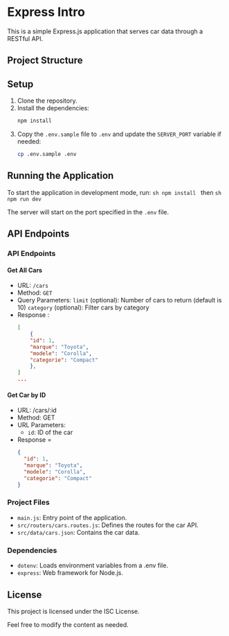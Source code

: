 # Express Intro

This is a simple Express.js application that serves car data through a RESTful API.

## Project Structure

## Setup

1. Clone the repository.
2. Install the dependencies:
   ```sh
   npm install
   ```
3. Copy the `.env.sample` file to `.env` and update the `SERVER_PORT` variable if needed:
   ```sh
   cp .env.sample .env
   ```

## Running the Application

To start the application in development mode, run:
`sh
        npm install
    `
then
`sh
        npm run dev
    `

The server will start on the port specified in the `.env` file.

## API Endpoints

### API Endpoints

#### Get All Cars

- URL: `/cars`
- Method: `GET`
- Query Parameters:
  `limit` (optional): Number of cars to return (default is 10)
  `category` (optional): Filter cars by category
- Response :
  ```json
  [
      {
      "id": 1,
      "marque": "Toyota",
      "modele": "Corolla",
      "categorie": "Compact"
      },
  ]
  ...
  ```

#### Get Car by ID

- URL: /cars/:id
- Method: GET
- URL Parameters:
  - `id`: ID of the car
- Response =
  ```json
  {
    "id": 1,
    "marque": "Toyota",
    "modele": "Corolla",
    "categorie": "Compact"
  }
  ```

### Project Files

- `main.js`: Entry point of the application.
- `src/routers/cars.routes.js`: Defines the routes for the car API.
- `src/data/cars.json`: Contains the car data.

### Dependencies

- `dotenv`: Loads environment variables from a .env file.
- `express`: Web framework for Node.js.

## License

This project is licensed under the ISC License.

Feel free to modify the content as needed.
